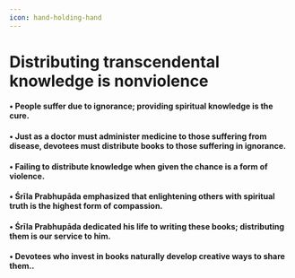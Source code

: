```yaml
---
icon: hand-holding-hand
---
```


# Distributing transcendental knowledge is nonviolence

#### • People suffer due to ignorance; providing spiritual knowledge is the cure.

#### • Just as a doctor must administer medicine to those suffering from disease, devotees must distribute books to those suffering in ignorance.

#### • Failing to distribute knowledge when given the chance is a form of violence.

#### • Śrīla Prabhupāda emphasized that enlightening others with spiritual truth is the highest form of compassion.

#### • Śrīla Prabhupāda dedicated his life to writing these books; distributing them is our service to him.

#### • Devotees who invest in books naturally develop creative ways to share them..
